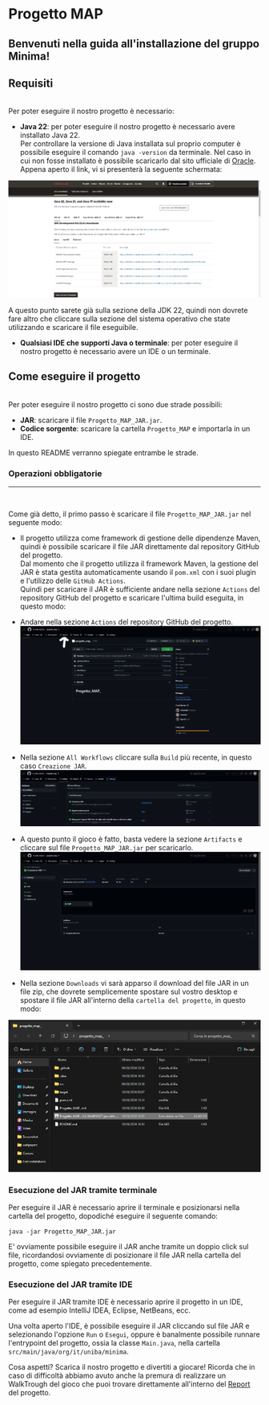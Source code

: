 # Progetto MAP 


## Benvenuti nella guida all'installazione del gruppo Minima!


## Requisiti
<br>
Per poter eseguire il nostro progetto è necessario:

- **Java 22**: per poter eseguire il nostro progetto è necessario avere installato Java 22.<br>
Per controllare la versione di Java installata sul proprio computer è possibile eseguire il comando `java -version` da terminale.
Nel caso in cui non fosse installato è possibile scaricarlo dal sito ufficiale di [Oracle](https://www.oracle.com/it/java/technologies/downloads/).<br>
Appena aperto il link, vi si presenterà la seguente schermata:

![Java](src/main/resources/docs/img/JAVA22DOWNLOAD.png)

A questo punto sarete già sulla sezione della JDK 22, quindi non dovrete fare altro che cliccare sulla sezione del sistema operativo che state utilizzando e scaricare il file eseguibile.

- **Qualsiasi IDE che supporti Java o terminale**: per poter eseguire il nostro progetto è necessario avere un IDE o un terminale.<br>

## Come eseguire il progetto
<br>
Per poter eseguire il nostro progetto ci sono due strade possibili:

- **JAR**: scaricare il file `Progetto_MAP_JAR.jar`.
- **Codice sorgente**: scaricare la cartella `Progetto_MAP` e importarla in un IDE.

In questo README verranno spiegate entrambe le strade.

### Operazioni obbligatorie
<hr><br>

Come già detto, il primo passo è scaricare il file `Progetto_MAP_JAR.jar` nel seguente modo:

- Il progetto utilizza come framework di gestione delle dipendenze Maven, quindi è possibile scaricare il file JAR direttamente dal repository GitHub del progetto.<br>
Dal momento che il progetto utilizza il framework Maven, la gestione del JAR è stata gestita automaticamente usando il `pom.xml` con i suoi plugin e l'utilizzo delle `GitHub Actions`.<br>
Quindi per scaricare il JAR è sufficiente andare nella sezione `Actions` del repository GitHub del progetto e scaricare l'ultima build eseguita, in questo modo:
- Andare nella sezione `Actions` del repository GitHub del progetto.
![Actions](src/main/resources/docs/img/MENUPRINCIPALE.png)

- Nella sezione `All Workflows` cliccare sulla  `Build` più recente, in questo caso `Creazione JAR`.
![Build](src/main/resources/docs/img/Workflows.png)

- A questo punto il gioco è fatto, basta vedere la sezione `Artifacts` e cliccare sul file `Progetto_MAP_JAR.jar` per scaricarlo.
![Artifacts](src/main/resources/docs/img/Scarica_JAR.png)

- Nella sezione `Downloads` vi sarà apparso il download del file JAR in un file zip, che dovrete semplicemente spostare sul vostro desktop e spostare il file JAR all'interno della `cartella del progetto`, in questo modo:

![Downloads](src/main/resources/docs/img/Downloads.png)

### Esecuzione del JAR tramite terminale

Per eseguire il JAR è necessario aprire il terminale e posizionarsi nella cartella del progetto, dopodiché eseguire il seguente comando: 
    
```shell
java -jar Progetto_MAP_JAR.jar
```

E' ovviamente possibile eseguire il JAR anche tramite un doppio click sul file, ricordandosi ovviamente di posizionare il file JAR nella cartella del progetto, come spiegato precedentemente.

### Esecuzione del JAR tramite IDE

Per eseguire il JAR tramite IDE è necessario aprire il progetto in un IDE, come ad esempio IntelliJ IDEA, Eclipse, NetBeans, ecc.<br>

Una volta aperto l'IDE, è possibile eseguire il JAR cliccando sul file JAR e selezionando l'opzione `Run` o `Esegui`, oppure è banalmente possibile runnare l'entrypoint del progetto, ossia la classe `Main.java`, nella cartella `src/main/java/org/it/uniba/minima`.

Cosa aspetti? Scarica il nostro progetto e divertiti a giocare! Ricorda che in caso di difficoltà abbiamo avuto anche la premura di realizzare un WalkTrough del gioco che puoi trovare direttamente all'interno del [Report](docs/Report.md) del progetto.






